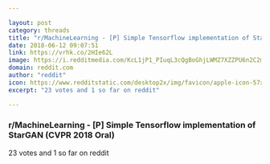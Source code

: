 ```yaml
---

layout: post
category: threads
title: "r/MachineLearning - [P] Simple Tensorflow implementation of StarGAN (CVPR 2018 Oral)"
date: 2018-06-12 09:07:51
link: https://vrhk.co/2HIe62L
image: https://i.redditmedia.com/KcL1jP1_PIuqL3cQgBoGhjLWMZ7XZZPU6n2C2mjo2t0.png?fit=crop&crop=faces%2Centropy&arh=2&w=1080&s=97c3537d5c4f596490eb58a0c79b2c0b
domain: reddit.com
author: "reddit"
icon: https://www.redditstatic.com/desktop2x/img/favicon/apple-icon-57x57.png
excerpt: "23 votes and 1 so far on reddit"

---
```


### r/MachineLearning - [P] Simple Tensorflow implementation of StarGAN (CVPR 2018 Oral)

23 votes and 1 so far on reddit